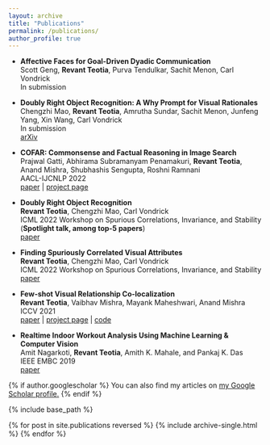 ```yaml
---
layout: archive
title: "Publications"
permalink: /publications/
author_profile: true
---
```

<!-- TEMP WAY -->
* <strong>Affective Faces for Goal-Driven Dyadic Communication</strong> <br>
  Scott Geng, <strong>Revant Teotia</strong>, Purva Tendulkar, Sachit Menon, Carl Vondrick 
  <br>
  In submission <br>

* <strong>Doubly Right Object Recognition: A Why Prompt for Visual Rationales</strong> <br>
  Chengzhi Mao, <strong>Revant Teotia</strong>, Amrutha Sundar, Sachit Menon, Junfeng Yang, Xin Wang, Carl Vondrick 
  <br>
  In submission <br>
  [arXiv](https://arxiv.org/abs/2212.06202)

* <strong>COFAR: Commonsense and Factual Reasoning in Image Search</strong> <br>
  Prajwal Gatti, Abhirama Subramanyam Penamakuri, <strong>Revant Teotia</strong>, Anand Mishra, Shubhashis Sengupta, Roshni Ramnani 
  <br>
  AACL-IJCNLP 2022 <br>
  [paper](https://aclanthology.org/2022.aacl-main.87/) | [project page](https://vl2g.github.io/projects/cofar/)

  
* <strong>Doubly Right Object Recognition</strong> <br>
  <strong>Revant Teotia</strong>, Chengzhi Mao, Carl Vondrick 
  <br>
  ICML 2022 Workshop on Spurious Correlations, Invariance, and Stability (<strong>Spotlight talk, among top-5 papers</strong>) <br>
  [paper](https://openreview.net/pdf?id=O0hJOvsYUlt)

* <strong>Finding Spuriously Correlated Visual Attributes</strong> <br>
  <strong>Revant Teotia</strong>, Chengzhi Mao, Carl Vondrick 
  <br>
  ICML 2022 Workshop on Spurious Correlations, Invariance, and Stability <br>
  [paper](https://openreview.net/pdf?id=HeqIy9TbctF)

* <strong>Few-shot Visual Relationship Co-localization</strong> <br>
  <strong>Revant Teotia</strong>, Vaibhav Mishra, Mayank Maheshwari, Anand Mishra <br>
  ICCV 2021 <br>
  [paper](https://openaccess.thecvf.com/content/ICCV2021/html/Teotia_Few-Shot_Visual_Relationship_Co-Localization_ICCV_2021_paper.html) | [project page](https://vl2g.github.io/projects/vrc/) | [code](https://github.com/vl2g/VRC.git)

* <strong>Realtime Indoor Workout Analysis Using Machine Learning & Computer Vision</strong> <br>
  Amit Nagarkoti, <strong> Revant Teotia</strong>, Amith K. Mahale, and Pankaj K. Das <br>
  IEEE EMBC 2019 <br>
  [paper](https://ieeexplore.ieee.org/document/8856547)

<!-- TEMP WAY END -->
<!-- TODO : IN FUTURE ADD PROJECS IN _projects and use the code below -->

{% if author.googlescholar %}
  You can also find my articles on <u><a href="{{author.googlescholar}}">my Google Scholar profile</a>.</u>
{% endif %}

{% include base_path %}

{% for post in site.publications reversed %}
  {% include archive-single.html %}
{% endfor %}

